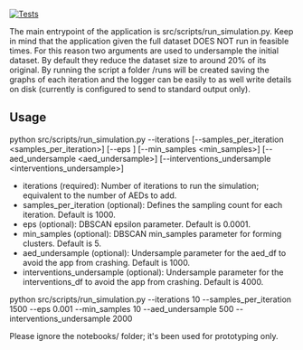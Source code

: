 [![Tests](https://github.com/Tryfonm/python-template/actions/workflows/tests.yml/badge.svg)](https://github.com/Tryfonm/python-template/actions/workflows/tests.yml)

The main entrypoint of the application is src/scripts/run_simulation.py.
Keep in mind that the application given the full dataset DOES NOT run in feasible times. For this reason two arguments are used to undersample the initial dataset. By default they reduce the dataset size to around 20% of its original. By running the script a folder /runs will be created saving the graphs of each iteration and the logger can be easily to as well write details on disk (currently is configured to send to standard output only).

## Usage
python src/scripts/run_simulation.py --iterations <iterations> [--samples_per_iteration <samples_per_iteration>] [--eps <eps>] [--min_samples <min_samples>] [--aed_undersample <aed_undersample>] [--interventions_undersample <interventions_undersample>]

- iterations (required): Number of iterations to run the simulation; equivalent to the number of AEDs to add.
- samples_per_iteration (optional): Defines the sampling count for each iteration. Default is 1000.
- eps (optional): DBSCAN epsilon parameter. Default is 0.0001.
- min_samples (optional): DBSCAN min_samples parameter for forming clusters. Default is 5.
- aed_undersample (optional): Undersample parameter for the aed_df to avoid the app from crashing. Default is 1000.
- interventions_undersample (optional): Undersample parameter for the interventions_df to avoid the app from crashing. Default is 4000.

python src/scripts/run_simulation.py --iterations 10 --samples_per_iteration 1500 --eps 0.001 --min_samples 10 --aed_undersample 500 --interventions_undersample 2000

Please ignore the notebooks/ folder; it's been used for prototyping only.